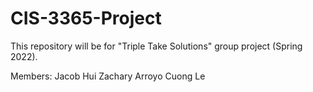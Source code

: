 # CIS-3365-Project

This repository will be for "Triple Take Solutions" group project (Spring 2022). 

Members:
  Jacob Hui
  Zachary Arroyo
  Cuong Le
  
